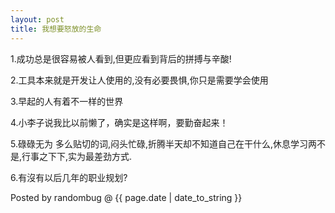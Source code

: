 ```yaml
---
layout: post 
title: 我想要怒放的生命
---
```


1.成功总是很容易被人看到,但更应看到背后的拼搏与辛酸!

2.工具本来就是开发让人使用的,没有必要畏惧,你只是需要学会使用

3.早起的人有着不一样的世界

4.小李子说我比以前懒了，确实是这样啊，要勤奋起来！

5.碌碌无为 多么贴切的词,闷头忙碌,折腾半天却不知道自己在干什么,休息学习两不是,行事之下下,实为最差劲方式.

6.有沒有以后几年的职业规划?


Posted by randombug @ {{ page.date | date_to_string }}
